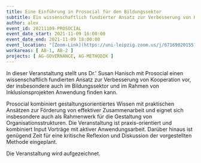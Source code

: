 ```yaml
---
title: Eine Einführung in Prosocial für den Bildungssektor
subtitle: Ein wissenschaftlich fundierter Ansatz zur Verbesserung von Kooperation
author: alex
event_id: 20211109-PROSOCIAL
event_date_start: 2021-11-09 16:00:00
event_date_end: 2021-11-09 18:00:00
event_location: "[Zoom-Link](https://uni-leipzig.zoom.us/j/67169020155?pwd=N1pqaGNUY3F0bkxqblBiL3dGMDRyUT09)"
workareas: [ AB-1, AB-2 ]
projects: [ AG-GOVERNANCE, AG-METHODIK ]
---
```


In dieser Veranstaltung stellt uns Dr.' Susan Hanisch mit Prosocial einen wissenschaftlich fundierten Ansatz zur Verbesserung von Kooperation vor, der insbesondere auch im Bildungssektor und im Rahmen von Inklusionsprojekten Anwendung finden kann. 

Prosocial kombiniert gestaltungsorientiertes Wissen mit praktischen Ansätzen zur Förderung von effektiver Zusammenarbeit und eignet sich insbesondere auch als Rahmenwerk für die Gestaltung von Organisationsstrukturen. Die Veranstaltung ist praxis-orientiert und kombiniert Input Vorträge mit aktiver Anwendungsarbeit. Darüber hinaus ist genügend Zeit für eine kritische Reflexion und Diskussion der vorgestellten Methode eingeplant.

Die Veranstaltung wird aufgezeichnet.
